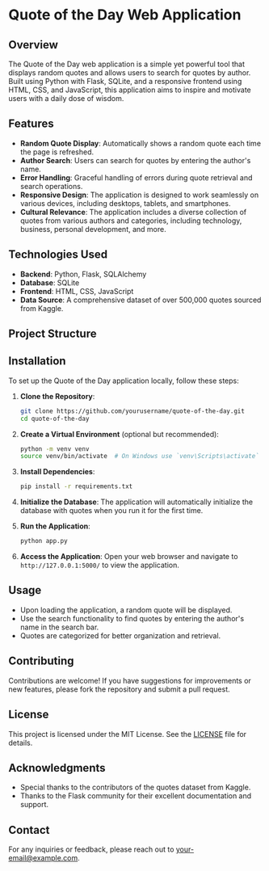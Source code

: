 # Quote of the Day Web Application

## Overview
The Quote of the Day web application is a simple yet powerful tool that displays random quotes and allows users to search for quotes by author. Built using Python with Flask, SQLite, and a responsive frontend using HTML, CSS, and JavaScript, this application aims to inspire and motivate users with a daily dose of wisdom.

## Features
- **Random Quote Display**: Automatically shows a random quote each time the page is refreshed.
- **Author Search**: Users can search for quotes by entering the author's name.
- **Error Handling**: Graceful handling of errors during quote retrieval and search operations.
- **Responsive Design**: The application is designed to work seamlessly on various devices, including desktops, tablets, and smartphones.
- **Cultural Relevance**: The application includes a diverse collection of quotes from various authors and categories, including technology, business, personal development, and more.

## Technologies Used
- **Backend**: Python, Flask, SQLAlchemy
- **Database**: SQLite
- **Frontend**: HTML, CSS, JavaScript
- **Data Source**: A comprehensive dataset of over 500,000 quotes sourced from Kaggle.

## Project Structure

## Installation
To set up the Quote of the Day application locally, follow these steps:

1. **Clone the Repository**:
   ```bash
   git clone https://github.com/yourusername/quote-of-the-day.git
   cd quote-of-the-day
   ```

2. **Create a Virtual Environment** (optional but recommended):
   ```bash
   python -m venv venv
   source venv/bin/activate  # On Windows use `venv\Scripts\activate`
   ```

3. **Install Dependencies**:
   ```bash
   pip install -r requirements.txt
   ```

4. **Initialize the Database**:
   The application will automatically initialize the database with quotes when you run it for the first time.

5. **Run the Application**:
   ```bash
   python app.py
   ```

6. **Access the Application**:
   Open your web browser and navigate to `http://127.0.0.1:5000/` to view the application.

## Usage
- Upon loading the application, a random quote will be displayed.
- Use the search functionality to find quotes by entering the author's name in the search bar.
- Quotes are categorized for better organization and retrieval.

## Contributing
Contributions are welcome! If you have suggestions for improvements or new features, please fork the repository and submit a pull request.

## License
This project is licensed under the MIT License. See the [LICENSE](LICENSE) file for details.

## Acknowledgments
- Special thanks to the contributors of the quotes dataset from Kaggle.
- Thanks to the Flask community for their excellent documentation and support.

## Contact
For any inquiries or feedback, please reach out to [your-email@example.com](mailto:your-email@example.com).
